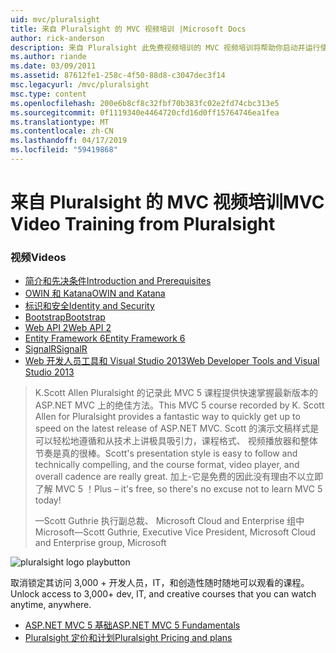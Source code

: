 ```yaml
---
uid: mvc/pluralsight
title: 来自 Pluralsight 的 MVC 视频培训 |Microsoft Docs
author: rick-anderson
description: 来自 Pluralsight 此免费视频培训的 MVC 视频培训将帮助你启动并运行使用 ASP.NET MVC。 它涵盖了从开发进行设置的所有内容...
ms.author: riande
ms.date: 03/09/2011
ms.assetid: 87612fe1-258c-4f50-88d8-c3047dec3f14
msc.legacyurl: /mvc/pluralsight
msc.type: content
ms.openlocfilehash: 200e6b8cf8c32fbf70b383fc02e2fd74cbc313e5
ms.sourcegitcommit: 0f1119340e4464720cfd16d0ff15764746ea1fea
ms.translationtype: MT
ms.contentlocale: zh-CN
ms.lasthandoff: 04/17/2019
ms.locfileid: "59419868"
---
```

# <a name="mvc-video-training-from-pluralsight"></a><span data-ttu-id="c1bf1-104">来自 Pluralsight 的 MVC 视频培训</span><span class="sxs-lookup"><span data-stu-id="c1bf1-104">MVC Video Training from Pluralsight</span></span>

### <a name="videos"></a><span data-ttu-id="c1bf1-105">视频</span><span class="sxs-lookup"><span data-stu-id="c1bf1-105">Videos</span></span>

- [<span data-ttu-id="c1bf1-106">简介和先决条件</span><span class="sxs-lookup"><span data-stu-id="c1bf1-106">Introduction and Prerequisites</span></span>](https://pluralsight.com/training/Player?author=scott-allen&name=aspdotnet-mvc5-fundamentals-m1-introduction&mode=live&clip=0&course=aspdotnet-mvc5-fundamentals)
- [<span data-ttu-id="c1bf1-107">OWIN 和 Katana</span><span class="sxs-lookup"><span data-stu-id="c1bf1-107">OWIN and Katana</span></span>](https://pluralsight.com/training/Player?author=scott-allen&name=aspdotnet-mvc5-fundamentals-m2-katana&mode=live&clip=0&course=aspdotnet-mvc5-fundamentals)
- [<span data-ttu-id="c1bf1-108">标识和安全</span><span class="sxs-lookup"><span data-stu-id="c1bf1-108">Identity and Security</span></span>](https://pluralsight.com/training/Player?author=scott-allen&name=aspdotnet-mvc5-fundamentals-m3-identity&mode=live&clip=0&course=aspdotnet-mvc5-fundamentals)
- [<span data-ttu-id="c1bf1-109">Bootstrap</span><span class="sxs-lookup"><span data-stu-id="c1bf1-109">Bootstrap</span></span>](https://pluralsight.com/training/Player?author=scott-allen&name=aspdotnet-mvc5-fundamentals-m4-bootstrap&mode=live&clip=0&course=aspdotnet-mvc5-fundamentals)
- [<span data-ttu-id="c1bf1-110">Web API 2</span><span class="sxs-lookup"><span data-stu-id="c1bf1-110">Web API 2</span></span>](https://pluralsight.com/training/Player?author=scott-allen&name=aspdotnet-mvc5-fundamentals-m5-webapi2&mode=live&clip=0&course=aspdotnet-mvc5-fundamentals)
- [<span data-ttu-id="c1bf1-111">Entity Framework 6</span><span class="sxs-lookup"><span data-stu-id="c1bf1-111">Entity Framework 6</span></span>](https://pluralsight.com/training/Player?author=scott-allen&name=aspdotnet-mvc5-fundamentals-m6-ef6&mode=live&clip=0&course=aspdotnet-mvc5-fundamentals)
- [<span data-ttu-id="c1bf1-112">SignalR</span><span class="sxs-lookup"><span data-stu-id="c1bf1-112">SignalR</span></span>](https://pluralsight.com/training/Player?author=scott-allen&name=aspdotnet-mvc5-fundamentals-m7-signalr&mode=live&clip=0&course=aspdotnet-mvc5-fundamentals)
- [<span data-ttu-id="c1bf1-113">Web 开发人员工具和 Visual Studio 2013</span><span class="sxs-lookup"><span data-stu-id="c1bf1-113">Web Developer Tools and Visual Studio 2013</span></span>](https://pluralsight.com/training/Player?author=scott-allen&name=aspdotnet-mvc5-fundamentals-m8-visualstudio&mode=live&clip=0&course=aspdotnet-mvc5-fundamentals)

> <span data-ttu-id="c1bf1-114">K.Scott Allen Pluralsight 的记录此 MVC 5 课程提供快速掌握最新版本的 ASP.NET MVC 上的绝佳方法。</span><span class="sxs-lookup"><span data-stu-id="c1bf1-114">This MVC 5 course recorded by K. Scott Allen for Pluralsight provides a fantastic way to quickly get up to speed on the latest release of ASP.NET MVC.</span></span> <span data-ttu-id="c1bf1-115">Scott 的演示文稿样式是可以轻松地遵循和从技术上讲极具吸引力，课程格式、 视频播放器和整体节奏是真的很棒。</span><span class="sxs-lookup"><span data-stu-id="c1bf1-115">Scott's presentation style is easy to follow and technically compelling, and the course format, video player, and overall cadence are really great.</span></span> <span data-ttu-id="c1bf1-116">加上-它是免费的因此没有理由不以立即了解 MVC 5 ！</span><span class="sxs-lookup"><span data-stu-id="c1bf1-116">Plus – it's free, so there's no excuse not to learn MVC 5 today!</span></span>
>
> <span data-ttu-id="c1bf1-117">&mdash;Scott Guthrie 执行副总裁、 Microsoft Cloud and Enterprise 组中 Microsoft</span><span class="sxs-lookup"><span data-stu-id="c1bf1-117">&mdash;Scott Guthrie, Executive Vice President, Microsoft Cloud and Enterprise group, Microsoft</span></span>

![pluralsight logo playbutton](pluralsight/_static/image1.png)

<span data-ttu-id="c1bf1-119">取消锁定其访问 3,000 + 开发人员，IT，和创造性随时随地可以观看的课程。</span><span class="sxs-lookup"><span data-stu-id="c1bf1-119">Unlock access to 3,000+ dev, IT, and creative courses that you can watch anytime, anywhere.</span></span>

* [<span data-ttu-id="c1bf1-120">ASP.NET MVC 5 基础</span><span class="sxs-lookup"><span data-stu-id="c1bf1-120">ASP.NET MVC 5 Fundamentals</span></span>](https://www.pluralsight.com/courses/aspdotnet-mvc5-fundamentals)
* [<span data-ttu-id="c1bf1-121">Pluralsight 定价和计划</span><span class="sxs-lookup"><span data-stu-id="c1bf1-121">Pluralsight Pricing and plans</span></span>](https://www.pluralsight.com/pricing)
